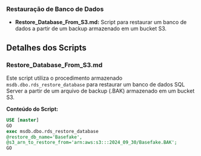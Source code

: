 ### Restauração de Banco de Dados

* **Restore_Database_From_S3.md:** Script para restaurar um banco de dados a partir de um backup armazenado em um bucket S3.

## Detalhes dos Scripts

### Restore\_Database\_From\_S3.md

Este script utiliza o procedimento armazenado `msdb.dbo.rds_restore_database` para restaurar um banco de dados SQL Server a partir de um arquivo de backup (.BAK) armazenado em um bucket S3.

**Conteúdo do Script:**

```sql
USE [master]
GO
exec msdb.dbo.rds_restore_database
@restore_db_name='Basefake',
@s3_arn_to_restore_from='arn:aws:s3:::2024_09_30/Basefake.BAK';
GO
